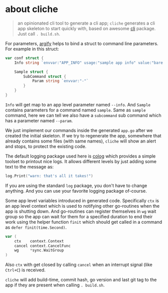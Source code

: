 # about cliche
> an opinionated cli tool to generate a cli app; `cliche` generates a cli app skeleton to start quickly with, based on awesome [cli](https://github.com/urfave/cli) package. Just call `. build.sh`.

For parameters, [argify](https://github.com/dc0d/argify) helps to bind a struct to command line parameters. For example in this struct:

```go
var conf struct {
	Info string `envvar:"APP_INFO" usage:"sample app info" value:"bare app structure"`

	Sample struct {
		SubCommand struct {
			Param string `envvar:"-"`
		}
	}
}
```

`Info` will get map to an app level parameter named `--info`. And `Sample` contains parameters for a command named `sample`. Same as `sample` command, here we can tell we also have a `subcommand` sub command which has a parameter named `--param`.

We just implement our commands inside the generated `app.go` after we created the initial skeleton. If we try to regenerate the app, somewhere that already contains some files (with same names), `cliche` will show an alert and stops, to protect the existing code.

The default logging package used here is [colog](https://github.com/comail/colog) which provides a simple toolset to printout nice logs. It allows different levels by just adding some text to the message as:

```go
log.Print("warn: that's all it takes!")
```

If you are using the standard `log` package, you don't have to change anything. And you can use your favorite logging package of-course.

Some app level variables introduced in generated code. Specifically `ctx` is an app level context which is used to notifying other go-routines when the app is shutting down. And go-routines can register themselves in `wg` wait group so the app can wait for them for a specified duration to end their work using the helper function `finit` which should get called in a command as `defer finit(time.Second)`.

```go
var (
	ctx    context.Context
	cancel context.CancelFunc
	wg     *sync.WaitGroup
)
```

Also `ctx` with get closed by calling `cancel` when an interrupt signal (like `Ctrl+C`) is received.

`cliche` will add build-time, commit hash, go version and last git tag to the app if they are present when calling `. build.sh`.